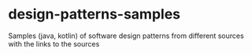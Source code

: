 # design-patterns-samples
Samples  (java, kotlin) of software design patterns from different sources with the links to the sources
